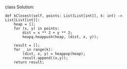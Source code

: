 class Solution:

    def kClosest(self, points: List[List[int]], k: int) -> List[List[int]]:
        heap = [];
        for (x, y) in points:
            dist = x ** 2 + y ** 2;
            heapq.heappush(heap, (dist, x, y));
            
        result = [];
        for _ in range(k):
            (dist, x, y) = heappop(heap);
            result.append((x,y));
        return result;
